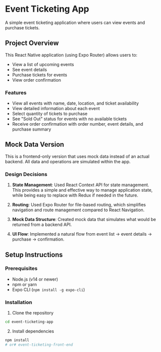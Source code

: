 # Event Ticketing App

A simple event ticketing application where users can view events and purchase tickets.

## Project Overview

This React Native application (using Expo Router) allows users to:
- View a list of upcoming events
- See event details
- Purchase tickets for events
- View order confirmation

### Features

- View all events with name, date, location, and ticket availability
- View detailed information about each event
- Select quantity of tickets to purchase
- See "Sold Out" status for events with no available tickets
- Receive order confirmation with order number, event details, and purchase summary

## Mock Data Version

This is a frontend-only version that uses mock data instead of an actual backend. All data and operations are simulated within the app.

### Design Decisions

1. **State Management**: Used React Context API for state management. This provides a simple and effective way to manage application state, while being easy to replace with Redux if needed in the future.

2. **Routing**: Used Expo Router for file-based routing, which simplifies navigation and route management compared to React Navigation.

3. **Mock Data Structure**: Created mock data that simulates what would be returned from a backend API.

4. **UI Flow**: Implemented a natural flow from event list → event details → purchase → confirmation.

## Setup Instructions

### Prerequisites

- Node.js (v14 or newer)
- npm or yarn
- Expo CLI (`npm install -g expo-cli`)

### Installation

1. Clone the repository
```bash
cd event-ticketing-app
```

2. Install dependencies
```bash
npm install
# or# event-ticketing-front-end
